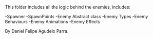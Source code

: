 This folder includes all the logic behind the enemies, includes:

-Spawner
-SpawnPoints
-Enemy Abstract class
-Enemy Types
-Enemy Behaviours
-Enemy Animations
-Enemy Effects

By Daniel Felipe Agudelo Parra.